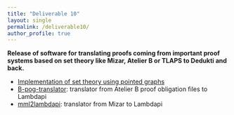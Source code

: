 ```yaml
---
title: "Deliverable 10"
layout: single
permalink: /deliverable10/
author_profile: true
---
```


**Release of software for translating proofs coming from important proof systems based on set theory like Mizar, Atelier B or TLAPS to Dedukti and back.**

- [Implementation of set theory using pointed graphs](https://github.com/Deducteam/dedukti_set_theory)
- [B-pog-translator](https://github.com/Deducteam/B-pog-translator): translator from Atelier B proof obligation files to Lambdapi
- [mml2lambdapi](https://github.com/arturkornilowicz/mml2lambdapi.git): translator from Mizar to Lambdapi

